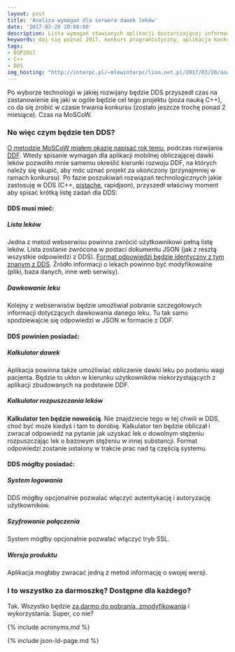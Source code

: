 ```yaml
---
layout: post
title: 'Analiza wymagań dla serwera dawek leków'
date: '2017-03-20 20:00:00'
description: Lista wymagań stawianych aplikacji dostarczającej informacji o dawkowaniu leków. MoSCoW dla DDS.
keywords: daj się poznać 2017, konkurs programistyczny, aplikacja konkursowa, drug dose framework, aplikacja mobilna, pas pediatryczny, dawkowanie leków, analiza wymagań,metoda moscow, must should could wont
tags:
- DSP2017
- C++
- DDS
img_hosting: "http://interpc.pl/~mlewinterpc/lion.net.pl/2017/03/20/analiza-wymagan-dla-serwera-dawek-lekow/"
---
```


Po wyborze technologii w jakiej rozwijany będzie DDS przyszedł czas na zastanowienie
się jaki w ogóle będzie cel tego projektu (poza nauką C++), co da się zrobić w
czasie trwania konkursu (zostało jeszcze trochę ponad 2 miesiące). Czas na MoSCoW.

### No więc czym będzie ten DDS?

[O metodzie MoSCoW miałem okazję napisać rok temu][1], podczas rozwijania [DDF][2].
Wtedy spisanie wymagań dla aplikacji mobilnej obliczającej dawki leków pozwoliło mnie samemu określić kierunki rozwoju DDF, na których należy się skupić, aby móc uznać projekt za ukończony (przynajmniej w ramach konkursu). Po fazie poszukiwań rozwiązań technologicznych jakie zastosuję w DDS (C++, [pistache][3], rapidjson), przyszedł właściwy moment aby spisać krótką listę zadań dla DDS:

#### DDS musi mieć:

##### Lista leków

Jedna z metod webserwisu powinna zwrócić użytkownikowi pełną listę leków. Lista zostanie zwrócona w postaci dokumentu JSON (jak z resztą wszystkie odpowiedzi z DDS). [Format odpowiedzi będzie identyczny z tym znanym z DDS][4]. Źródło informacji o lekach powinno być modyfikowalne (pliki, baza danych, inne web serwisy).

##### Dawkowanie leku

Kolejny z webserwisów będzie umożliwiał pobranie szczegółowych informacji dotyczących dawkowania danego leku. Tu tak samo spodziewajcie się odpowiedzi w JSON w formacie z DDF.

#### DDS powinien posiadać:

##### Kalkulator dawek

Aplikacja powinna także umożliwiać obliczenie dawki leku po podaniu wagi pacjenta. Będzie to ukłon w kierunku użytkowników niekorzystających z aplikacji zbudowanych na podstawie DDF.

##### Kalkulator rozpuszczania leków

**Kalkulator ten będzie nowością**. Nie znajdziecie tego w tej chwili w DDS, choć być może kiedyś i tam to dorobię. Kalkulator ten będzie obliczał i zwracał odpowiedź na pytanie jak uzyskać lek o dowolnym stężeniu rozpuszczając lek o bazowym stężeniu w innej substancji. Format odpowiedzi zostanie ustalony w trakcie prac nad tą częścią systemu.

#### DDS mógłby posiadać:

##### System logowania

DDS mógłby opcjonalnie pozwalać włączyć autentykację i autoryzację użytkowników.

##### Szyfrowanie połączenia

System mógłby opcjonalnie pozwalać włączyć tryb SSL.

##### Wersja produktu

Aplikacja mogłaby zwracać jedną z metod informację o swojej wersji.

### I to wszystko za darmoszkę? Dostępne dla każdego?

Tak. Wszystko będzie [za darmo do pobrania, zmodyfikowania][5] i wykorzystania. Super, co nie?



[1]: /it/2016/04/29/podroz-na-wschod-roadmap-z-moscow.html
[2]: /it/2016/03/01/dam-sie-poznac.html
[3]: /it/2017/03/14/pistacja.html
[4]: /it/2016/03/12/format-opisu-lekow-w-ddf.html
[5]: https://github.com/maciejlew/drug-dose-server
{% include acronyms.md %}

{% include json-ld-page.md %}
